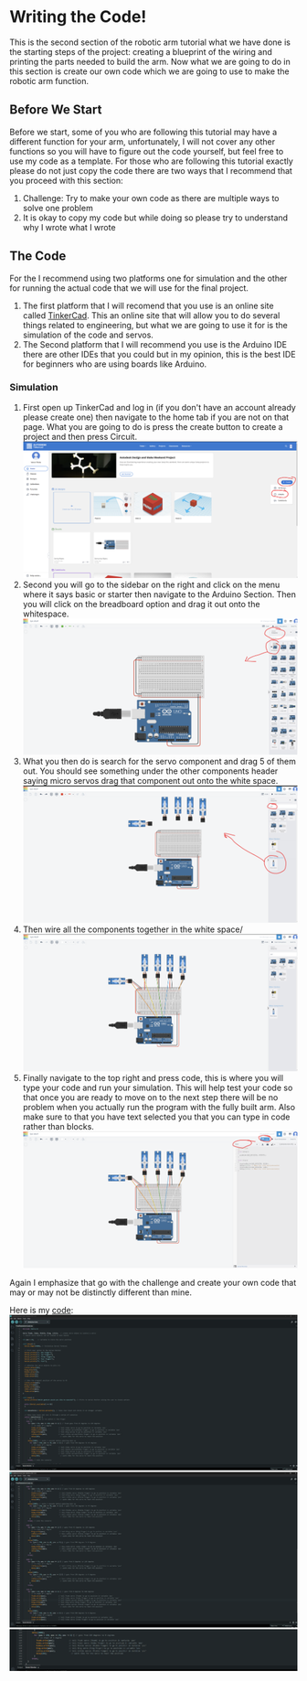 # Writing the Code!
This is the second section of the robotic arm tutorial what we have done is the starting steps of the project: creating a blueprint of the wiring and printing the parts needed to build the arm. Now what we are going to do in this section is create our own code which we are going to use to make the robotic arm function.

## Before We Start
Before we start, some of you who are following this tutorial may have a different function for your arm, unfortunately, I will not cover any other functions so you will have to figure out the code yourself, but feel free to use my code as a template. For those who are following this tutorial exactly please do not just copy the code there are two ways that I recommend that you proceed with this section: 
  1. Challenge: Try to make your own code as there are multiple ways to solve one problem
  2. It is okay to copy my code but while doing so please try to understand why I wrote what I wrote

## The Code
For the I recommend using two platforms one for simulation and the other for running the actual code that we will use for the final project.

1. The first platform that I will recomend that you use is an online site called [TinkerCad](https://www.tinkercad.com/). This an online site that will allow you to do several things related to engineering, but what we are going to use it for is the simulation of the code and servos.
2. The Second platform that I will recommend you use is the Arduino IDE there are other IDEs that you could but in my opinion, this is the best IDE for beginners who are using boards like Arduino.

### Simulation
1. First open up TinkerCad and log in (if you don't have an account already please create one) then navigate to the home tab if you are not on that page. What you are going to do is press the create button to create a project and then press Circuit.
   ![](SimulationPictures/tinkerpic3.png)
2. Second you will go to the sidebar on the right and click on the menu where it says basic or starter then navigate to the Arduino Section. Then you will click on the breadboard option and drag it out onto the whitespace.
   ![](SimulationPictures/tinkerpic4.png)
3. What you then do is search for the servo component and drag 5 of them out. You should see something under the other components header saying micro servos drag that component out onto the white space.
  ![](SimulationPictures/tinkerpic5.png)
4. Then wire all the components together in the white space/
  ![](SimulationPictures/tinkerpic6.png)
5. Finally navigate to the top right and press code, this is where you will type your code and run your simulation. This will help test your code so that once you are ready to move on to the next step there will be no problem when you actually run the program with the fully built arm. Also make sure to that you have text selected you that you can type in code rather than blocks.
  ![](SimulationPictures/tinkerpic7.png)

Again I emphasize that go with the challenge and create your own code that may or may not be distinctly different than mine.

Here is my [code](Code/FinalRoboticArmCode.ino):
![](Code/code1.png)
![](Code/code2.png)
![](Code/code3.png)


